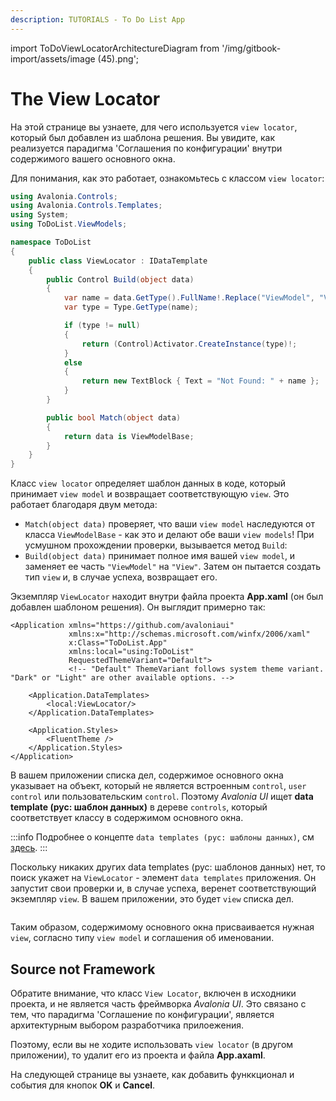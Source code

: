 ```yaml
---
description: TUTORIALS - To Do List App
---
```


import ToDoViewLocatorArchitectureDiagram from '/img/gitbook-import/assets/image (45).png';

# The View Locator

На этой странице вы узнаете, для чего используется `view locator`, который был добавлен из шаблона решения.
Вы увидите, как реализуется парадигма 'Соглашения по конфигурации' внутри
содержимого вашего основного окна.

Для понимания, как это работает, ознакомьтесь с классом `view locator`:

```csharp
using Avalonia.Controls;
using Avalonia.Controls.Templates;
using System;
using ToDoList.ViewModels;

namespace ToDoList
{
    public class ViewLocator : IDataTemplate
    {
        public Control Build(object data)
        {
            var name = data.GetType().FullName!.Replace("ViewModel", "View");
            var type = Type.GetType(name);

            if (type != null)
            {
                return (Control)Activator.CreateInstance(type)!;
            }
            else
            {
                return new TextBlock { Text = "Not Found: " + name };
            }
        }

        public bool Match(object data)
        {
            return data is ViewModelBase;
        }
    }
}
```

Класс `view locator` определяет шаблон данных в коде, который принимает `view model` и возвращает соответствующую `view`.
Это работает благодаря двум метода:

* `Match(object data)` проверяет, что ваши `view model` наследуются от класса `ViewModelBase` - как это и делают обе ваши `view models`!
При усмушном прохождении проверки, вызывается метод `Build`:
* `Build(object data)` принимает полное имя вашей `view model`, и заменяет ее часть `"ViewModel"` на `"View"`.
Затем он пытается создать тип `view` и, в случае успеха, возвращает его.

Экземпляр `ViewLocator` находит внутри файла проекта **App.xaml** (он был добавлен шаблоном решения).
Он выглядит примерно так:

```markup
<Application xmlns="https://github.com/avaloniaui"
             xmlns:x="http://schemas.microsoft.com/winfx/2006/xaml"
             x:Class="ToDoList.App"
             xmlns:local="using:ToDoList"
             RequestedThemeVariant="Default">
             <!-- "Default" ThemeVariant follows system theme variant. "Dark" or "Light" are other available options. -->

    <Application.DataTemplates>
        <local:ViewLocator/>
    </Application.DataTemplates>
  
    <Application.Styles>
        <FluentTheme />
    </Application.Styles>
</Application>
```

В вашем приложении списка дел, содержимое основного окна указывает на объект, который не является встроенным `control`,
`user control` или пользовательским `control`.
Поэтому _Avalonia UI_ ищет **data template (рус: шаблон данных)** в дереве `controls`, который соответствует классу в содержимом основного окна.

:::info
Подробнее о концепте `data templates (рус: шаблоны данных)`,  см [здесь](../../concepts/templates/).
:::

Поскольку никаких других data templates (рус: шаблонов данных) нет, то поиск укажет на `ViewLocator` - элемент `data templates` приложения.
Он запустит свои проверки и, в случае успеха, веренет соответствующий экземпляр `view`. 
В вашем приложении, это будет `view` списка дел.

<img className="center" src={ToDoViewLocatorArchitectureDiagram} alt="" />

Таким образом, содержимому основного окна присваивается нужная `view`, согласно типу `view model` и соглашения об именовании.

## Source not Framework

Обратите внимание, что класс `View Locator`, включен в исходники проекта, и не является часть фреймворка _Avalonia UI_.
Это связано с тем, что парадигма 'Соглашение по конфигурации', является архитектурным выбором разработчика прилоежения.

Поэтому, если вы не ходите использовать `view locator` (в другом приложении), то удалит его из проекта и файла **App.axaml**.

На следующей странице вы узнаете, как добавить функкционал и события для кнопок **OK** и **Cancel**.